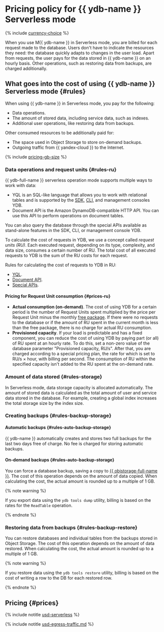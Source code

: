 # Pricing policy for {{ ydb-name }} Serverless mode

{% include [currency-choice](../_includes/pricing/currency-choice.md) %}

When you use M{{ ydb-name }} in Serverless mode, you are billed for each request made to the database. Users don't have to indicate the resources they need: the database quickly adapts to changes in the user load. Apart from requests, the user pays for the data stored in {{ ydb-name }} on an hourly basis. Other operations, such as restoring data from backups, are charged additionally.

## What goes into the cost of using {{ ydb-name }} Serverless mode {#rules}

When using {{ ydb-name }} in Serverless mode, you pay for the following:

* Data operations.
* The amount of stored data, including service data, such as indexes.
* Additional user operations, like restoring data from backups.

Other consumed resources to be additionally paid for:

* The space used in Object Storage to store on-demand backups.
* Outgoing traffic from {{ yandex-cloud }} to the Internet.

{% include [pricing-gb-size](../_includes/pricing/pricing-gb-size.md) %}

### Data operations and request units {#rules-ru}

{{ ydb-full-name }} serverless operation mode supports multiple ways to work with data:

* YQL is an SQL-like language that allows you to work with relational tables and is supported by the [SDK](https://ydb.tech/en/docs/reference/ydb-sdk/), [CLI](https://ydb.tech/en/docs/reference/ydb-cli/), and management consoles YDB.
* Document API is the Amazon DynamoDB-compatible HTTP API. You can use this API to perform operations on document tables.

You can also query the database through the special APIs available as stand-alone features in the SDK, CLI, or management console YDB.

To calculate the cost of requests in YDB, we use a concept called _request units (RU)_. Each executed request, depending on its type, complexity, and data size, consumes a certain number of RU. The total cost of all executed requests to YDB is the sum of the RU costs for each request.

Rules for calculating the cost of requests to YDB in RU:

* [YQL](ru-yql.md).
* [Document API](ru-docapi.md).
* [Special APIs](ru-special.md).

#### Pricing for Request Unit consumption {#prices-ru}

* **Actual consumption (on-demand)**. The cost of using YDB for a certain period is the number of Request Units spent multiplied by the price per Request Unit minus the monthly [free package](../../billing/concepts/serverless-free-tier.md#ydb). If there were no requests to the database or if the amount of RU spent in the current month is less than the free package, there is no charge for actual RU consumption.
* **Provisioned capacity**. If your load is predictable and has a fixed component, you can reduce the cost of using YDB by paying part (or all) of RU spent at an hourly rate. To do this, set a non-zero value of the database parameter "Provisioned capacity, RU/s". After that, you are charged according to a special pricing plan, the rate for which is set to RU/s × hour, with billing per second. The consumption of RU within the specified capacity isn't added to the RU spent at the on-demand rate.

### Amount of data stored {#rules-storage}

In Serverless mode, data storage capacity is allocated automatically. The amount of stored data is calculated as the total amount of user and service data stored in the database. For example, creating a global index increases the total storage size by the index size.

### Creating backups {#rules-backup-storage}

#### Automatic backups {#rules-auto-backup-storage}

{{ ydb-name }} automatically creates and stores two full backups for the last two days free of charge. No fee is charged for storing automatic backups.

#### On-demand backups {#rules-auto-backup-storage}

You can force a database backup, saving a copy to [{{ objstorage-full-name }}](../../storage/index.yaml). The cost of this operation depends on the amount of data copied. When calculating the cost, the actual amount is rounded up to a multiple of 1 GB.

{% note warning %}

If you export data using the ```ydb tools dump``` utility, billing is based on the rates for the `ReadTable` operation.

{% endnote %}

### Restoring data from backups {#rules-backup-restore}

You can restore databases and individual tables from the backups stored in Object Storage. The cost of this operation depends on the amount of data restored. When calculating the cost, the actual amount is rounded up to a multiple of 1 GB.

{% note warning %}

If you restore data using the ```ydb tools restore``` utility, billing is based on the cost of writing a row to the DB for each restored row.

{% endnote %}

## Pricing {#prices}




{% include notitle [usd-serverless](../../_pricing/ydb/usd-serverless.md) %}




{% include notitle [usd-egress-traffic.md](../../_pricing/usd-egress-traffic.md) %}
